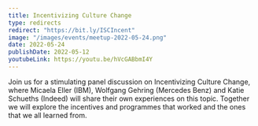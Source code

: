 ```yaml
---
title: Incentivizing Culture Change
type: redirects
redirect: "https://bit.ly/ISCIncent"
image: "/images/events/meetup-2022-05-24.png"
date: 2022-05-24
publishDate: 2022-05-12
youtubeLink: https://youtu.be/hVcGABbmI4Y
---
```


Join us for a stimulating panel discussion on Incentivizing Culture Change, where Micaela Eller (IBM), Wolfgang Gehring (Mercedes Benz) and Katie Schueths (Indeed) will share their own experiences on this topic. Together we will explore the incentives and programmes that worked and the ones that we all learned from. 

